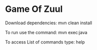 # Game Of Zuul

Download dependencies: mvn clean install

To run use the command: mvn exec:java

To access List of commands type: help
